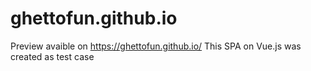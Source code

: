# ghettofun.github.io
Preview avaible on https://ghettofun.github.io/
This SPA on Vue.js was created as test case
